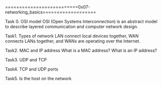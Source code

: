 ==========================0x07-networking_basics===================

Task 0. OSI model
OSI (Open Systems Interconnection) is an abstract model to describe layered communication and computer network design. 

Task1. Types of network
LAN connect local devices together, WAN connects LANs together, and WANs are operating over the Internet.

Task2. MAC and IP address
What is a MAC address?
What is an IP address?

Task3. UDP and TCP

Task4. TCP and UDP ports

Task5. Is the host on the network
